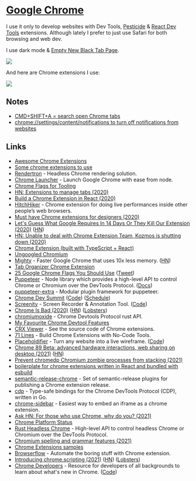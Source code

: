 # [Google Chrome](https://www.google.com/chrome/)

I use it only to develop websites with Dev Tools, [Pesticide](http://pesticide.io) & [React Dev Tools](https://reactjs.org/blog/2019/08/15/new-react-devtools.html) extensions. Although lately I prefer to just use Safari for both browsing and web dev.

I use dark mode & [Empty New Black Tab Page](https://chrome.google.com/webstore/detail/empty-new-tab-page-black/fllomkdgoahjlgcblpldnpjcilipjelp).

![](https://i.imgur.com/nsBY2MK.png)

And here are Chrome extensions I use:

![](https://i.imgur.com/q2Wnz38.png)

## Notes

- [CMD+SHIFT+A = search open Chrome tabs](https://twitter.com/_developit/status/1372320008701947905)
- [chrome://settings/content/notifications to turn off notifications from websites](https://twitter.com/stephhippo/status/1386761846472859648)

## Links

- [Awesome Chrome Extensions](https://github.com/learn-anything/chrome-extensions)
- [Some chrome extensions to use](https://news.ycombinator.com/item?id=15696056)
- [Rendertron](https://github.com/GoogleChrome/rendertron) - Headless Chrome rendering solution.
- [Chrome Launcher](https://github.com/GoogleChrome/chrome-launcher) - Launch Google Chrome with ease from node.
- [Chrome Flags for Tooling](https://github.com/GoogleChrome/chrome-launcher/blob/master/docs/chrome-flags-for-tools.md)
- [HN: Extensions to manage tabs (2020)](https://news.ycombinator.com/item?id=22841708)
- [Build a Chrome Extension in React (2020)](https://www.youtube.com/watch?v=4x0lQu1TOCQ)
- [HitchHiker](https://toddwords.com/hitchhiker/) - Chrome extension for doing live performances inside other people’s web browsers.
- [Must have Chrome extensions for designers (2020)](https://supercreative.design/blog/chrome-extensions-for-designers)
- [Let's Guess What Google Requires In 14 Days Or They Kill Our Extension (2020)](https://blog.pushbullet.com/2020/05/13/lets-guess-what-google-requires-in-14-days-or-they-kill-our-extension/) ([HN](https://news.ycombinator.com/item?id=23168874))
- [HN: Unable to deal with Chrome Extension Team, Kozmos is shutting down (2020)](https://news.ycombinator.com/item?id=23285466)
- [Chrome Extension (built with TypeScript + React)](https://github.com/martellaj/chrome-extension-react-typescript-boilerplate)
- [Ungoogled Chromium](https://github.com/Eloston/ungoogled-chromium)
- [Mighty](https://mightyapp.com/) - Faster Google Chrome that uses 10x less memory. ([HN](https://news.ycombinator.com/item?id=26957215))
- [Tab Organizer Chrome Extension](https://github.com/Pauan/tab-organizer)
- [25 Google Chrome Flags You Should Use](https://beebom.com/google-chrome-flags/) ([Tweet](https://twitter.com/koehrsen_will/status/1300197822315278338))
- [Puppeteer](https://github.com/puppeteer/puppeteer) - Node library which provides a high-level API to control Chrome or Chromium over the DevTools Protocol. ([Docs](https://pptr.dev/))
- [puppeteer-extra](https://github.com/berstend/puppeteer-extra) - Modular plugin framework for puppeteer.
- [Chrome Dev Summit](https://developer.chrome.com/devsummit/) ([Code](https://github.com/GoogleChrome/devsummit)) ([Schedule](https://developer.chrome.com/devsummit/schedule/))
- [Screenity](https://chrome.google.com/webstore/detail/screenity-screen-recorder/kbbdabhdfibnancpjfhlkhafgdilcnji) - Screen Recorder & Annotation Tool. ([Code](https://github.com/alyssaxuu/screenity))
- [Chrome Is Bad (2020)](https://chromeisbad.com/) ([HN](https://news.ycombinator.com/item?id=25400618)) ([Lobsters](https://lobste.rs/s/5xcv2h/chrome_keystone_impact_on_performance))
- [chromiumoxide](https://github.com/mattsse/chromiumoxide) - Chrome Devtools Protocol rust API.
- [My Favourite Chrome Devtool Features](https://emergent.systems/posts/devtools/)
- [CRX Viewer](https://robwu.nl/crxviewer/) - See the source code of Chrome extensions.
- [71 Lines](https://71lines.com/) - Build Chrome Extensions with No-Code Tools.
- [Placeholdifier](https://chrome.google.com/webstore/detail/placeholdifier/iinkgkmmblamljaklibgclblomobdbha) - Turn any website into a live wireframe. ([Code](https://github.com/pomber/placeholdifier))
- [Chrome 89 Beta: advanced hardware interactions, web sharing on desktop (2021)](https://blog.chromium.org/2021/01/chrome-89-beta-advanced-hardware.html) ([HN](https://news.ycombinator.com/item?id=25982542))
- [Prevent chromedp Chromium zombie processes from stacking (2021)](https://aymericbeaumet.com/prevent-chromedp-chromium-zombie-processes-from-stacking)
- [boilerplate for chrome extensions written in React and bundled with esbuild](https://github.com/martonlederer/esbuild-react-chrome-extension)
- [semantic-release-chrome](https://github.com/GabrielDuarteM/semantic-release-chrome) - Set of semantic-release plugins for publishing a Chrome extension release.
- [cdp](https://github.com/mafredri/cdp) - Type-safe bindings for the Chrome DevTools Protocol (CDP), written in Go.
- [chrome-sidebar](https://github.com/segmentio/chrome-sidebar) - Easiest way to embed an iframe as a chrome extension.
- [Ask HN: For those who use Chrome, why do you? (2021)](https://news.ycombinator.com/item?id=26765493)
- [Chrome Platform Status](https://chromestatus.com/features)
- [Rust Headless Chrome](https://github.com/atroche/rust-headless-chrome) - High-level API to control headless Chrome or Chromium over the DevTools Protocol.
- [Chromium spelling and grammar features (2021)](https://www.azabani.com/2021/05/17/spelling-grammar.html)
- [Chrome Extensions samples](https://github.com/GoogleChrome/chrome-extensions-samples)
- [Browserflow](https://browserflow.app/) - Automate the boring stuff with Chrome extension.
- [Introducing chrome.scripting (2021)](https://developer.chrome.com/blog/crx-scripting-api/) ([HN](https://news.ycombinator.com/item?id=27441898)) ([Lobsters](https://lobste.rs/s/tfa1lp/introducing_chrome_scripting))
- [Chrome Developers](https://developer.chrome.com/) - Resource for developers of all backgrounds to learn about what's new in Chrome. ([Code](https://github.com/GoogleChrome/developer.chrome.com))
